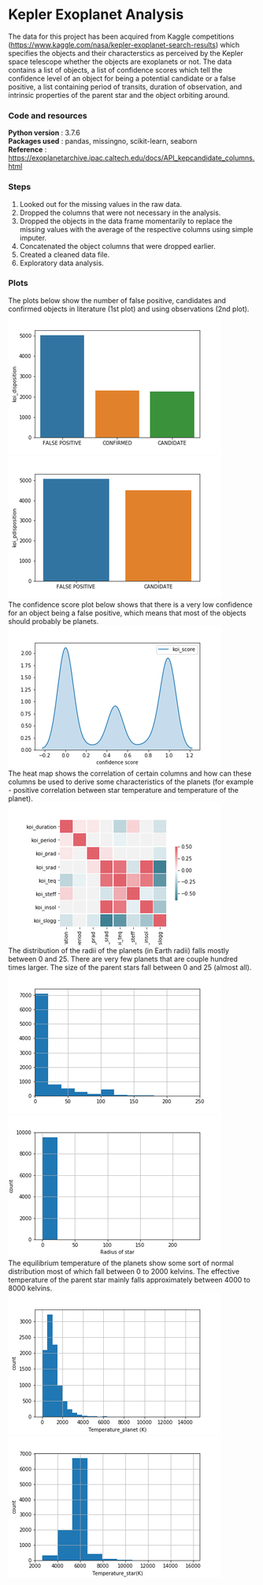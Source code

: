 # Kepler Exoplanet Analysis
The data for this project has been acquired from Kaggle competitions (https://www.kaggle.com/nasa/kepler-exoplanet-search-results) which specifies the objects and their characterstics as perceived by the Kepler space telescope whether the objects are exoplanets or not. The data contains a list of objects, a list of confidence scores which tell the confidence level of an object for being a potential candidate or a false positive, a list containing period of transits, duration of observation, and intrinsic properties of the parent star and the object orbiting around.

### Code and resources
**Python version** : 3.7.6  
**Packages used** : pandas, missingno, scikit-learn, seaborn  
**Reference** : https://exoplanetarchive.ipac.caltech.edu/docs/API_kepcandidate_columns.html  

### Steps
1. Looked out for the missing values in the raw data.
2. Dropped the columns that were not necessary in the analysis.
3. Dropped the objects in the data frame momentarily to replace the missing values with the average of the respective columns using simple imputer.
4. Concatenated the object columns that were dropped earlier.
5. Created a cleaned data file.
6. Exploratory data analysis.

### Plots
The plots below show the number of false positive, candidates and confirmed objects in literature (1st plot) and using observations (2nd plot).  
![in literature](In_literature.png) ![in observ](In_observation.png)  
The confidence score plot below shows that there is a very low confidence for an object being a false positive, which means that most of the objects should probably be planets.  
![confidence](confidence_score.png)  
The heat map shows the correlation of certain columns and how can these columns be used to derive some characteristics of the planets (for example - positive correlation between star temperature and temperature of the planet).  
![heat map](correlation.png)  
The distribution of the radii of the planets (in Earth radii) falls mostly between 0 and 25. There are very few planets that are couple hundred times larger. The size of the parent stars fall between 0 and 25 (almost all).  
![planet](prad_dist.png) ![star](srad_dist.png)  
The equilibrium temperature of the planets show some sort of normal distribution most of which fall between 0 to 2000 kelvins. The effective temperature of the parent star mainly falls approximately between 4000 to 8000 kelvins.  
![ptemp](ptemp_dist.png) ![stemp](star_temp_dist.png)  
